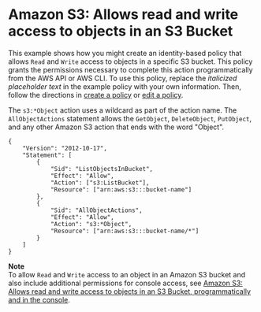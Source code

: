 # Amazon S3: Allows read and write access to objects in an S3 Bucket<a name="reference_policies_examples_s3_rw-bucket"></a>

This example shows how you might create an identity\-based policy that allows `Read` and `Write` access to objects in a specific S3 bucket\. This policy grants the permissions necessary to complete this action programmatically from the AWS API or AWS CLI\. To use this policy, replace the *italicized placeholder text* in the example policy with your own information\. Then, follow the directions in [create a policy](access_policies_create.md) or [edit a policy](access_policies_manage-edit.md)\.

The `s3:*Object` action uses a wildcard as part of the action name\. The `AllObjectActions` statement allows the `GetObject`, `DeleteObject`, `PutObject`, and any other Amazon S3 action that ends with the word "Object"\.

```
{
    "Version": "2012-10-17",
    "Statement": [
        {
            "Sid": "ListObjectsInBucket",
            "Effect": "Allow",
            "Action": ["s3:ListBucket"],
            "Resource": ["arn:aws:s3:::bucket-name"]
        },
        {
            "Sid": "AllObjectActions",
            "Effect": "Allow",
            "Action": "s3:*Object",
            "Resource": ["arn:aws:s3:::bucket-name/*"]
        }
    ]
}
```

**Note**  
To allow `Read` and `Write` access to an object in an Amazon S3 bucket and also include additional permissions for console access, see [Amazon S3: Allows read and write access to objects in an S3 Bucket, programmatically and in the console](reference_policies_examples_s3_rw-bucket-console.md)\.
